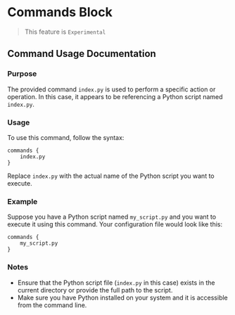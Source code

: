 # Commands Block

> This feature is `Experimental`

## Command Usage Documentation

### Purpose

The provided command `index.py` is used to perform a specific action or operation. In this case, it appears to be referencing a Python script named `index.py`.

### Usage

To use this command, follow the syntax:

```
commands {
    index.py
}
```

Replace `index.py` with the actual name of the Python script you want to execute.

### Example

Suppose you have a Python script named `my_script.py` and you want to execute it using this command. Your configuration file would look like this:

```
commands {
    my_script.py
}
```

### Notes

- Ensure that the Python script file (`index.py` in this case) exists in the current directory or provide the full path to the script.
- Make sure you have Python installed on your system and it is accessible from the command line.
